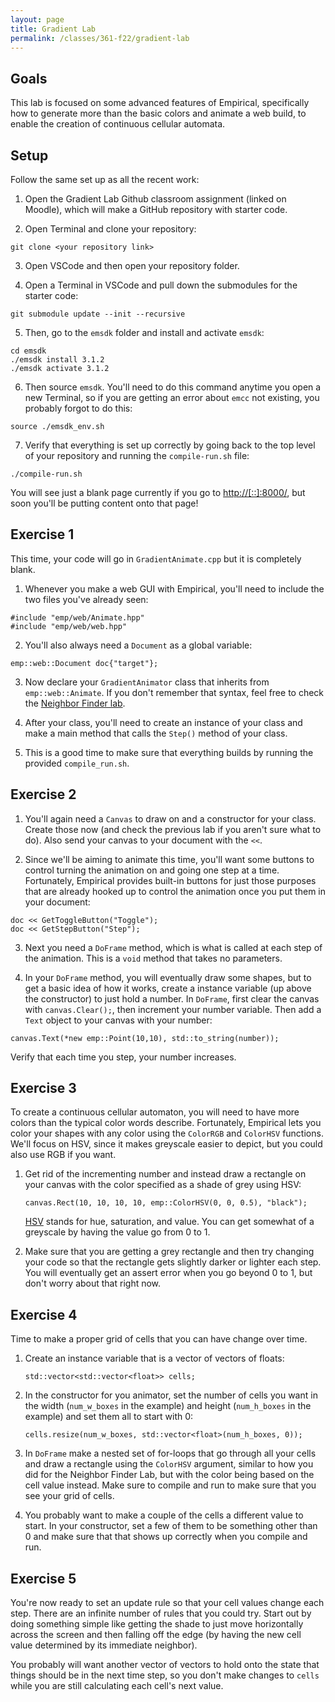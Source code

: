 ```yaml
---
layout: page
title: Gradient Lab
permalink: /classes/361-f22/gradient-lab
---
```


## Goals
This lab is focused on some advanced features of Empirical, specifically how to generate more than the basic colors and animate a web build, to enable the creation of continuous cellular automata.

## Setup
Follow the same set up as all the recent work:

1. Open the Gradient Lab Github classroom assignment (linked on Moodle), which will make a GitHub repository with starter code.

2. Open Terminal and clone your repository:
```
git clone <your repository link>
```

3. Open VSCode and then open your repository folder. 

4. Open a Terminal in VSCode and pull down the submodules for the starter code:
```
git submodule update --init --recursive
```

5. Then, go to the `emsdk` folder and install and activate `emsdk`:
```
cd emsdk
./emsdk install 3.1.2
./emsdk activate 3.1.2
```

6. Then source `emsdk`. You'll need to do this command anytime you open a new Terminal, so if you are getting an error about `emcc` not existing, you probably forgot to do this:
```
source ./emsdk_env.sh
```

7. Verify that everything is set up correctly by going back to the top level of your repository and running the `compile-run.sh` file:
```
./compile-run.sh
```

You will see just a blank page currently if you go to [http://[::]:8000/](http://[::]:8000/), but soon you'll be putting content onto that page!

## Exercise 1
This time, your code will go in `GradientAnimate.cpp` but it is completely blank.

1. Whenever you make a web GUI with Empirical, you'll need to include the two files you've already seen:

```
#include "emp/web/Animate.hpp"
#include "emp/web/web.hpp"
```

2. You'll also always need a `Document` as a global variable:
```
emp::web::Document doc{"target"};
```

3. Now declare your `GradientAnimator` class that inherits from `emp::web::Animate`. If you don't remember that syntax, feel free to check the [Neighbor Finder lab](nf-lab).

4. After your class, you'll need to create an instance of your class and make a main method that calls the `Step()` method of your class.

5. This is a good time to make sure that everything builds by running the provided `compile_run.sh`.

## Exercise 2

1. You'll again need a `Canvas` to draw on and a constructor for your class. Create those now (and check the previous lab if you aren't sure what to do).
Also send your canvas to your document with the `<<`.

2. Since we'll be aiming to animate this time, you'll want some buttons to control turning the animation on and going one step at a time. Fortunately, Empirical provides built-in buttons for just those purposes that are already hooked up to control the animation once you put them in your document:
```
doc << GetToggleButton("Toggle");
doc << GetStepButton("Step");
```

3. Next you need a `DoFrame` method, which is what is called at each step of the animation. This is a `void` method that takes no parameters.

4. In your `DoFrame` method, you will eventually draw some shapes, but to get a basic idea of how it works, create a instance variable (up above the constructor) to just hold a number. In `DoFrame`, first clear the canvas with `canvas.Clear();`, then increment your number variable. Then add a `Text` object to your canvas with your number:
```
canvas.Text(*new emp::Point(10,10), std::to_string(number));
```

Verify that each time you step, your number increases.

## Exercise 3

To create a continuous cellular automaton, you will need to have more colors than the typical color words describe.
Fortunately, Empirical lets you color your shapes with any color using the `ColorRGB` and `ColorHSV` functions.
We'll focus on HSV, since it makes greyscale easier to depict, but you could also use RGB if you want.

1. Get rid of the incrementing number and instead draw a rectangle on your canvas with the color specified as a shade of grey using HSV:

    ```
    canvas.Rect(10, 10, 10, 10, emp::ColorHSV(0, 0, 0.5), "black");
    ```

    [HSV](https://en.wikipedia.org/wiki/HSL_and_HSV) stands for hue, saturation, and value. You can get somewhat of a greyscale by having the value go from 0 to 1. 

2. Make sure that you are getting a grey rectangle and then try changing your code so that the rectangle gets slightly darker or lighter each step. You will eventually get an assert error when you go beyond 0 to 1, but don't worry about that right now.

## Exercise 4

Time to make a proper grid of cells that you can have change over time.

1. Create an instance variable that is a vector of vectors of floats:

    ```
    std::vector<std::vector<float>> cells;
    ```

2. In the constructor for you animator, set the number of cells you want in the width (`num_w_boxes` in the example) and height (`num_h_boxes` in the example) and set them all to start with 0:

    ```
    cells.resize(num_w_boxes, std::vector<float>(num_h_boxes, 0));
    ```

3. In `DoFrame` make a nested set of for-loops that go through all your cells and draw a rectangle using the `ColorHSV` argument, similar to how you did for the Neighbor Finder Lab, but with the color being based on the cell value instead. Make sure to compile and run to make sure that you see your grid of cells.

4. You probably want to make a couple of the cells a different value to start. In your constructor, set a few of them to be something other than 0 and make sure that that shows up correctly when you compile and run.

## Exercise 5
You're now ready to set an update rule so that your cell values change each step.
There are an infinite number of rules that you could try. Start out by doing something simple like getting the shade to just move horizontally across the screen and then falling off the edge (by having the new cell value determined by its immediate neighbor).

You probably will want another vector of vectors to hold onto the state that things should be in the next time step, so you don't make changes to `cells` while you are still calculating each cell's next value.


